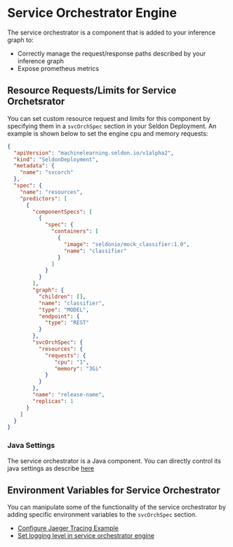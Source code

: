 # Service Orchestrator Engine

The service orchestrator is a component that is added to your inference graph to:

 * Correctly manage the request/response paths described by your inference graph
 * Expose prometheus metrics


## Resource Requests/Limits for Service Orchetsrator

You can set custom resource request and limits for this component by specifying them in a `svcOrchSpec` section in your Seldon Deployment. An example is shown below to set the engine cpu and memory requests:

```JSON
{
  "apiVersion": "machinelearning.seldon.io/v1alpha2",
  "kind": "SeldonDeployment",
  "metadata": {
    "name": "svcorch"
  },
  "spec": {
    "name": "resources",
    "predictors": [
      {
        "componentSpecs": [
          {
            "spec": {
              "containers": [
                {
                  "image": "seldonio/mock_classifier:1.0",
                  "name": "classifier"
                }
              ]
            }
          }
        ],
        "graph": {
          "children": [],
          "name": "classifier",
          "type": "MODEL",
          "endpoint": {
            "type": "REST"
          }
        },
        "svcOrchSpec": {
          "resources": {
            "requests": {
               "cpu": "1",
               "memory": "3Gi"
            }
          }
        },
        "name": "release-name",
        "replicas": 1
      }
    ]
  }
}

```

### Java Settings

The service orchestrator is a Java component. You can directly control its java settings as describe [here](../graph/annotations.html#service-orchestrator)

## Environment Variables for Service Orchestrator

You can manipulate some of the functionality of the service orchestrator by adding specific environment variables to the `svcOrchSpec` section.

 * [Configure Jaeger Tracing Example](../graph/distributed-tracing.html)
 * [Set logging level in service orchestrator engine](../analytics/log_level.html#setting-log-level-in-the-seldon-engine)